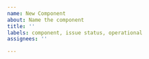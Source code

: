 ```yaml
---
name: New Component
about: Name the component
title: ''
labels: component, issue status, operational
assignees: ''

---
```




